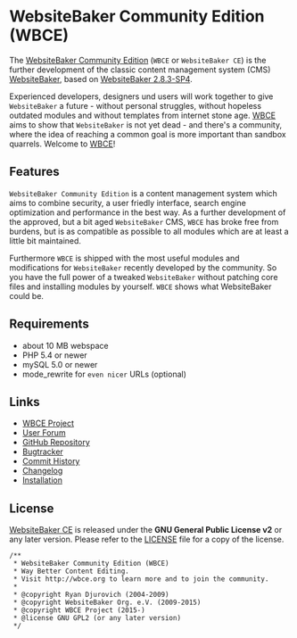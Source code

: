 # WebsiteBaker Community Edition (WBCE)
The [WebsiteBaker Community Edition](http://wbce.org) (`WBCE` or `WebsiteBaker CE`) is the further development of the classic content management system (CMS) [WebsiteBaker](http://websitebaker.org), based on [WebsiteBaker 2.8.3-SP4](http://wiki.websitebaker.org/wbdownload/SP4ForWb2-8-3.zip). 

Experienced developers, designers und users will work together to give `WebsiteBaker` a future - without personal struggles, without hopeless outdated modules and without templates from internet stone age. [WBCE](http://wbce.org) aims to show that `WebsiteBaker` is not yet dead - and there's a community, where the idea of reaching a common goal is more important than sandbox quarrels. Welcome to [WBCE](http://wbce.org)!

## Features
`WebsiteBaker Community Edition` is a content management system which aims to combine security, a user friedly interface, search engine optimization and performance in the best way. As a further development of the approved, but a bit aged `WebsiteBaker` CMS, `WBCE` has broke free from burdens, but is as compatible as possible to all modules which are at least a little bit maintained.

Furthermore `WBCE` is shipped with the most useful modules and modifications for `WebsiteBaker` recently developed by the community. So you have the full power of a tweaked `WebsiteBaker` without patching core files and installing modules by yourself. `WBCE` shows what WebsiteBaker could be. 

## Requirements
  - about 10 MB webspace
  - PHP 5.4 or newer
  - mySQL 5.0 or newer
  - mode_rewrite for `even nicer` URLs (optional)

## Links
  - [WBCE Project](http://wbce.org)
  - [User Forum](http://forum.wbce.org)
  - [GitHub Repository](https://github.com/WBCE/WebsiteBaker_CommunityEdition)
  - [Bugtracker](https://github.com/WBCE/WebsiteBaker_CommunityEdition/issues)
  - [Commit History](https://github.com/WBCE/WebsiteBaker_CommunityEdition/commits/master)
  - [Changelog](CHANGELOG.md)
  - [Installation](INSTALL.md)

## License
[WebsiteBaker CE](http://wbce.org) is released under the **GNU General Public License v2** or any later version.
Please refer to the [LICENSE](LICENSE.md) file for a copy of the license.

    /**
     * WebsiteBaker Community Edition (WBCE)
     * Way Better Content Editing.
     * Visit http://wbce.org to learn more and to join the community.
     *
     * @copyright Ryan Djurovich (2004-2009)
     * @copyright WebsiteBaker Org. e.V. (2009-2015)
     * @copyright WBCE Project (2015-)
     * @license GNU GPL2 (or any later version)
     */
